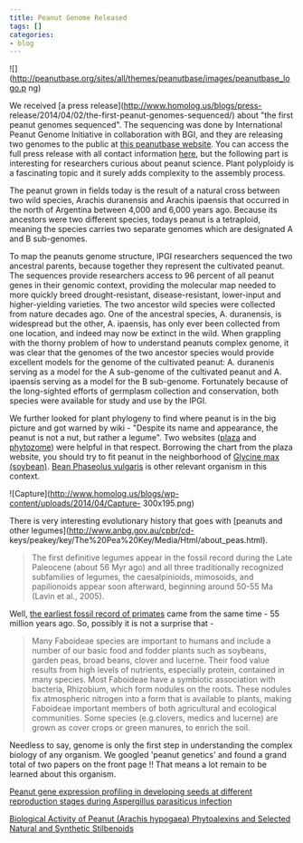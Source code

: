 ```yaml
---
title: Peanut Genome Released
tags: []
categories:
- blog
---
```

![](http://peanutbase.org/sites/all/themes/peanutbase/images/peanutbase_logo.p
ng)
<!--more-->

We received [a press release](http://www.homolog.us/blogs/press-
release/2014/04/02/the-first-peanut-genomes-sequenced/) about "the first
peanut genomes sequenced". The sequencing was done by International Peanut
Genome Initiative in collaboration with BGI, and they are releasing two
genomes to the public at [this peanutbase
website](http://peanutbase.org/home). You can access the full press release
with all contact information [here](http://homolog.us/download/peanut.pdf),
but the following part is interesting for researchers curious about peanut
science. Plant polyploidy is a fascinating topic and it surely adds complexity
to the assembly process.

>

The peanut grown in fields today is the result of a natural cross between two
wild species, Arachis duranensis and Arachis ipaensis that occurred in the
north of Argentina between 4,000 and 6,000 years ago. Because its ancestors
were two different species, todays peanut is a tetraploid, meaning the species
carries two separate genomes which are designated A and B sub-genomes.

To map the peanuts genome structure, IPGI researchers sequenced the two
ancestral parents, because together they represent the cultivated peanut. The
sequences provide researchers access to 96 percent of all peanut genes in
their genomic context, providing the molecular map needed to more quickly
breed drought-resistant, disease-resistant, lower-input and higher-yielding
varieties. The two ancestor wild species were collected from nature decades
ago. One of the ancestral species, A. duranensis, is widespread but the other,
A. ipaensis, has only ever been collected from one location, and indeed may
now be extinct in the wild. When grappling with the thorny problem of how to
understand peanuts complex genome, it was clear that the genomes of the two
ancestor species would provide excellent models for the genome of the
cultivated peanut: A. duranenis serving as a model for the A sub-genome of the
cultivated peanut and A. ipaensis serving as a model for the B sub-genome.
Fortunately because of the long-sighted efforts of germplasm collection and
conservation, both species were available for study and use by the IPGI.

We further looked for plant phylogeny to find where peanut is in the big
picture and got warned by wiki - "Despite its name and appearance, the peanut
is not a nut, but rather a legume". Two websites
([plaza](http://bioinformatics.psb.ugent.be/plaza/) and
[phytozome](http://www.phytozome.net/)) were helpful in that respect.
Borrowing the chart from the plaza website, you should try to fit peanut in
the neighborhood of [Glycine max
(soybean)](http://en.wikipedia.org/wiki/Soybean). [Bean Phaseolus
vulgaris](http://en.wikipedia.org/wiki/Phaseolus_vulgaris) is other relevant
organism in this context.

![Capture](http://www.homolog.us/blogs/wp-content/uploads/2014/04/Capture-
300x195.png)

There is very interesting evolutionary history that goes with [peanuts and
other legumes](http://www.anbg.gov.au/cpbr/cd-
keys/peakey/key/The%20Pea%20Key/Media/Html/about_peas.html).

> The first definitive legumes appear in the fossil record during the Late
Paleocene (about 56 Myr ago) and all three traditionally recognized
subfamilies of legumes, the caesalpinioids, mimosoids, and papilionoids appear
soon afterward, beginning around 50-55 Ma (Lavin et al., 2005).

Well, [the earliest fossil record of
primates](http://en.wikipedia.org/wiki/Human_evolution#cite_note-2) came from
the same time - 55 million years ago. So, possibly it is not a surprise that -

> Many Faboideae species are important to humans and include a number of our
basic food and fodder plants such as soybeans, garden peas, broad beans,
clover and lucerne. Their food value results from high levels of nutrients,
especially protein, contained in many species. Most Faboideae have a symbiotic
association with bacteria, Rhizobium, which form nodules on the roots. These
nodules fix atmospheric nitrogen into a form that is available to plants,
making Faboideae important members of both agricultural and ecological
communities. Some species (e.g.clovers, medics and lucerne) are grown as cover
crops or green manures, to enrich the soil.

Needless to say, genome is only the first step in understanding the complex
biology of any organism. We googled 'peanut genetics' and found a grand total
of two papers on the front page !! That means a lot remain to be learned about
this organism.

[Peanut gene expression profiling in developing seeds at different
reproduction stages during Aspergillus parasiticus
infection](http://www.biomedcentral.com/1471-213X/8/12)

[Biological Activity of Peanut (Arachis hypogaea) Phytoalexins and Selected
Natural and Synthetic
Stilbenoids](http://pubs.acs.org/doi/abs/10.1021/jf104742n)


